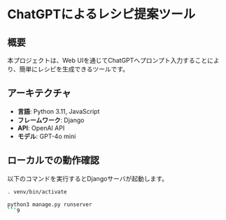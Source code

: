 # ChatGPTによるレシピ提案ツール

## 概要
本プロジェクトは、Web UIを通じてChatGPTへプロンプト入力することにより、簡単にレシピを生成できるツールです。

## アーキテクチャ
- **言語**: Python 3.11, JavaScript
- **フレームワーク**: Django
- **API**: OpenAI API
- **モデル**: GPT-4o mini

## ローカルでの動作確認
以下のコマンドを実行するとDjangoサーバが起動します。
```sh
. venv/bin/activate
```
```sh
python3 manage.py runserver
```9

